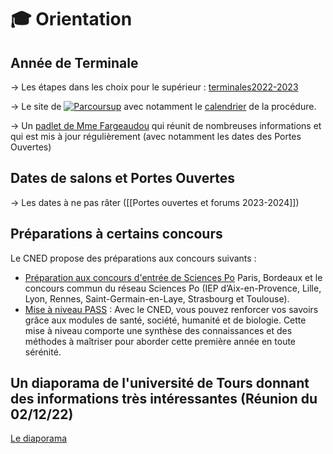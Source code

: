  # 🎓 Orientation

## Année de Terminale

-> Les étapes dans les choix pour le supérieur : [terminales2022-2023](https://www.terminales2022-2023.fr/)

-> Le site de [![Parcoursup](https://www.parcoursup.fr/images/LOGO/logo_parcoursup_long.svg)](https://www.parcoursup.fr/) avec notamment le [calendrier](https://www.parcoursup.fr/index.php?desc=calendrier) de la procédure.

-> Un [padlet de Mme Fargeaudou](https://padlet.com/fargeaudou_aurelie/t5wakvmjdxgd) qui réunit de nombreuses informations et qui est mis à jour régulièrement (avec notamment les dates des Portes Ouvertes)


## Dates de salons et Portes Ouvertes
-> Les dates à ne pas râter ([[Portes ouvertes et forums 2023-2024]]) 


## Préparations à certains concours
Le CNED propose des préparations aux concours suivants :
- [Préparation aux concours d'entrée de Sciences Po](https://www.cned.fr/concours-d-entree-en-ecoles/prepa-iep-classe-de-terminale) Paris, Bordeaux et le  concours commun du réseau Sciences Po (IEP d’Aix-en-Provence, Lille, Lyon,  Rennes, Saint-Germain-en-Laye, Strasbourg et Toulouse).  
- [Mise à niveau PASS](https://www.cned.fr/concours-d-entree-en-ecoles/pass-parcours-specifique-acces-sante) : Avec le CNED, vous pouvez renforcer vos savoirs grâce aux modules de santé, société, humanité et de biologie. Cette mise à niveau comporte une synthèse des connaissances et des méthodes à maîtriser pour aborder cette première année en toute sérénité.

## Un diaporama de l'université de Tours donnant des informations très intéressantes (Réunion du 02/12/22)

[Le diaporama](https://www.pearltrees.com/private/id56551350/item490228913?paccess=4635e1024ac.1d384cb1.ec8cd9b17738570e3594d55801286826)
